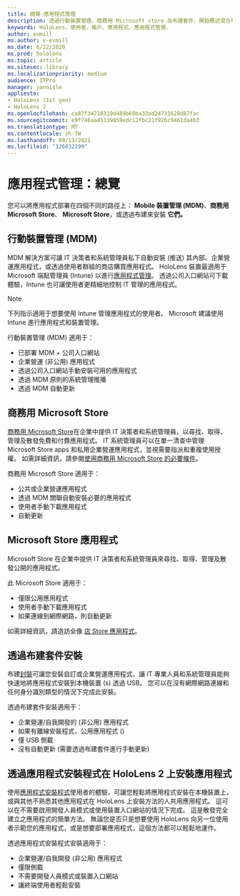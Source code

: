 ```yaml
---
title: 總覽-應用程式管理
description: 透過行動裝置管理、商務用 Microsoft store 及布建套件，開始概述混合現實應用程式管理。
keywords: HoloLens、使用者、帳戶、應用程式、應用程式管理、
author: evmill
ms.author: v-evmill
ms.date: 6/22/2020
ms.prod: hololens
ms.topic: article
ms.sitesec: library
ms.localizationpriority: medium
audience: ITPro
manager: yannisle
appliesto:
- HoloLens (1st gen)
- HoloLens 2
ms.openlocfilehash: ca87f34718319d489b69ba33ad24731628d87fac
ms.sourcegitcommit: e9f746aa41139859edc12fbc21f926c9461da4b3
ms.translationtype: MT
ms.contentlocale: zh-TW
ms.lasthandoff: 09/13/2021
ms.locfileid: "126032199"
---
```

# <a name="app-management-overview"></a>應用程式管理：總覽

您可以將應用程式部署在四個不同的路徑上： **Mobile 裝置管理 (MDM)**、**商務用 Microsoft Store**、 **Microsoft Store**，或透過布建來安裝 **它們。**

## <a name="mobile-device-management-mdm"></a>行動裝置管理 (MDM)

MDM 解決方案可讓 IT 決策者和系統管理員私下自動安裝 (推送) 其內部、企業營運應用程式，或透過使用者群組的商店購買應用程式。 HoloLens 裝置最適用于 Microsoft 端點管理員 (Intune) 以進行[應用程式管理](app-deploy-intune.md)。 透過公司入口網站可下載體驗，Intune 也可讓使用者更精細地控制 IT 管理的應用程式。

> [!NOTE]
> 下列指示適用于想要使用 Intune 管理應用程式的使用者。 Microsoft 建議使用 Intune 進行應用程式和裝置管理。

行動裝置管理 (MDM) 適用于：

* 已部署 MDM + 公司入口網站
* 企業營運 (非公用) 應用程式
* 透過公司入口網站手動安裝可用的應用程式
* 透過 MDM 原則的系統管理推播
* 透過 MDM 自動更新

## <a name="microsoft-store-for-business"></a>商務用 Microsoft Store

[商務用 Microsoft Store](app-deploy-store-business.md)在企業中提供 IT 決策者和系統管理員，以尋找、取得、管理及散發免費和付費應用程式。 IT 系統管理員可以在單一清查中管理 Microsoft Store apps 和私用企業營運應用程式，並視需要指派和重複使用授權。 如需詳細資訊，請參閱[使用商務用 Microsoft Store 的必要條件](/microsoft-store/prerequisites-microsoft-store-for-business)。

商務用 Microsoft Store 適用于：

* 公共或企業營運應用程式
* 透過 MDM 關聯自動安裝必要的應用程式
* 使用者手動下載應用程式
* 自動更新

## <a name="microsoft-store-apps"></a>Microsoft Store 應用程式

Microsoft Store 在企業中提供 IT 決策者和系統管理員來尋找、取得、管理及散發公開的應用程式。

此 Microsoft Store 適用于：

* 僅限公用應用程式
* 使用者手動下載應用程式
* 如果連線到網際網路，則自動更新

如需詳細資訊，請造訪全像 [店 Store 應用程式](/hololens/holographic-store-apps)。

## <a name="install-via-provisioning-packages"></a>透過布建套件安裝

布建[封裝](app-deploy-provisioning-package.md)可讓您安裝自訂或企業營運應用程式，讓 IT 專業人員和系統管理員能夠快速地將應用程式安裝到本機裝置 (s) 透過 USB。 您可以在沒有網際網路連線和任何身分識別類型的情況下完成此安裝。

透過布建套件安裝適用于：

* 企業營運/自我開發的 (非公用) 應用程式
* 如果有離線安裝程式，公用應用程式 () 
* 僅 USB 側載
* 沒有自動更新 (需要透過布建套件進行手動更新) 

## <a name="install-apps-on-hololens-2-via-app-installer"></a>透過應用程式安裝程式在 HoloLens 2 上安裝應用程式

使用[應用程式安裝程式](app-deploy-app-installer.md)使用者的體驗，可讓您輕鬆將應用程式安裝在本機裝置上，或與其他不熟悉其他應用程式在 HoloLens 上安裝方法的人共用應用程式。 這可以在不需要啟用開發人員模式或使用裝置入口網站的情況下完成。 這是散發完全建立之應用程式的簡單方法。 無論您是否只是想要使用 HoloLens 向另一位使用者示範您的應用程式，或是想要部署應用程式，這個方法都可以輕鬆地運作。

透過應用程式安裝程式安裝適用于：

* 企業營運/自我開發 (非公用) 應用程式
* 僅限側載
* 不需要開發人員模式或裝置入口網站
* 讓終端使用者輕鬆安裝
